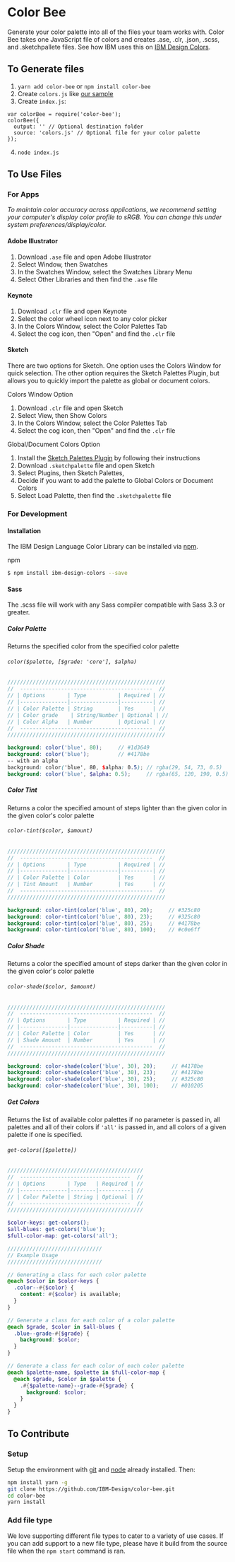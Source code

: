 Color Bee
===================================

Generate your color palette into all of the files your team works with. Color Bee takes one JavaScript file of colors and creates .ase, .clr, .json, .scss, and .sketchpallete files. See how IBM uses this on [IBM Design Colors](https://www.github.com/ibm-design/colors).

## To Generate files

1. `yarn add color-bee` or `npm install color-bee`
3. Create `colors.js` like [our sample](/source/colors.js)
2. Create `index.js`:
```
var colorBee = require('color-bee');
colorBee({
  output: '' // Optional destination folder
  source: 'colors.js' // Optional file for your color palette
});
```
4. `node index.js`

## To Use Files

### For Apps

*To maintain color accuracy across applications, we recommend setting your computer's display color profile to sRGB. You can change this under system preferences/display/color.*

#### Adobe Illustrator

1. Download `.ase` file and open Adobe Illustrator
2. Select Window, then Swatches
3. In the Swatches Window, select the Swatches Library Menu
4. Select Other Libraries and then find the `.ase` file

#### Keynote

1. Download `.clr` file and open Keynote
2. Select the color wheel icon next to any color picker
3. In the Colors Window, select the Color Palettes Tab
4. Select the cog icon, then "Open" and find the `.clr` file

#### Sketch
There are two options for Sketch. One option uses the Colors Window for quick selection. The other option requires the Sketch Palettes Plugin, but allows you to quickly import the palette as global or document colors.

Colors Window Option

1. Download `.clr` file and open Sketch
2. Select View, then Show Colors
3. In the Colors Window, select the Color Palettes Tab
4. Select the cog icon, then "Open" and find the `.clr` file

Global/Document Colors Option

1. Install the [Sketch Palettes Plugin](https://github.com/andrewfiorillo/sketch-palettes) by following their instructions
2. Download `.sketchpalette` file and open Sketch
2. Select Plugins, then Sketch Palettes,
3. Decide if you want to add the palette to Global Colors or Document Colors
4. Select Load Palette, then find the `.sketchpalette` file

### For Development

#### Installation
The IBM Design Language Color Library can be installed via [npm](https://www.npmjs.com/).

npm
```bash
$ npm install ibm-design-colors --save
```

#### Sass

The .scss file will work with any Sass compiler compatible with Sass 3.3 or greater.

##### Color Palette

Returns the specified color from the specified color palette

###### `color($palette, [$grade: 'core'], $alpha)`

```scss
//////////////////////////////////////////////////
//  ------------------------------------------  //
// | Options       | Type          | Required | //
// |---------------|---------------|----------| //
// | Color Palette | String        | Yes      | //
// | Color grade    | String/Number | Optional | //
// | Color Alpha   | Number        | Optional | //
//  ------------------------------------------  //
//////////////////////////////////////////////////

background: color('blue', 80);     // #1d3649
background: color('blue');         // #4178be
-- with an alpha
background: color('blue', 80, $alpha: 0.5); // rgba(29, 54, 73, 0.5)
background: color('blue', $alpha: 0.5);     // rgba(65, 120, 190, 0.5)

```

##### Color Tint

Returns a color the specified amount of steps lighter than the given color in the given color's color palette

###### `color-tint($color, $amount)`

```scss
//////////////////////////////////////////////////
//  ------------------------------------------  //
// | Options       | Type          | Required | //
// |---------------|---------------|----------| //
// | Color Palette | Color         | Yes      | //
// | Tint Amount   | Number        | Yes      | //
//  ------------------------------------------  //
//////////////////////////////////////////////////

background: color-tint(color('blue', 80), 20);     // #325c80
background: color-tint(color('blue', 80), 23);     // #325c80
background: color-tint(color('blue', 80), 25);     // #4178be
background: color-tint(color('blue', 80), 100);    // #c0e6ff
```

##### Color Shade

Returns a color the specified amount of steps darker than the given color in the given color's color palette

###### `color-shade($color, $amount)`

```scss
//////////////////////////////////////////////////
//  ------------------------------------------  //
// | Options       | Type          | Required | //
// |---------------|---------------|----------| //
// | Color Palette | Color         | Yes      | //
// | Shade Amount  | Number        | Yes      | //
//  ------------------------------------------  //
//////////////////////////////////////////////////

background: color-shade(color('blue', 30), 20);     // #4178be
background: color-shade(color('blue', 30), 23);     // #4178be
background: color-shade(color('blue', 30), 25);     // #325c80
background: color-shade(color('blue', 30), 100);    // #010205
```

##### Get Colors

Returns the list of available color palettes if no parameter is passed in, all palettes and all of their colors if `'all'` is passed in, and all colors of a given palette if one is specified.

###### `get-colors([$palette])`

```scss
///////////////////////////////////////////
//  -----------------------------------  //
// | Options       | Type   | Required | //
// |---------------|--------|----------| //
// | Color Palette | String | Optional | //
//  -----------------------------------  //
///////////////////////////////////////////

$color-keys: get-colors();
$all-blues: get-colors('blue');
$full-color-map: get-colors('all');

//////////////////////////////
// Example Usage
//////////////////////////////

// Generating a class for each color palette
@each $color in $color-keys {
  .color--#{$color} {
    content: #{$color} is available;
  }
}

// Generate a class for each color of a color palette
@each $grade, $color in $all-blues {
  .blue--grade-#{$grade} {
    background: $color;
  }
}

// Generate a class for each color of each color palette
@each $palette-name, $palette in $full-color-map {
  @each $grade, $color in $palette {
    .#{$palette-name}--grade-#{$grade} {
      background: $color;
    }
  }
}
```

## To Contribute

### Setup

Setup the environment with [git](https://git-scm.com/) and [node](https://nodejs.org/en/) already installed. Then:

```bash
npm install yarn -g
git clone https://github.com/IBM-Design/color-bee.git
cd color-bee
yarn install
```

### Add file type

We love supporting different file types to cater to a variety of use cases. If you can add support to a new file type, please have it build from the source file when the `npm start` command is ran.
